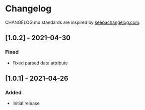 # Changelog

CHANGELOG.md standards are inspired by [keepachangelog.com](https://keepachangelog.com/en/1.0.0/).

## [1.0.2] - 2021-04-30

### Fixed

- Fixed parsed data attribute

## [1.0.1] - 2021-04-26

### Added

- Initial release
